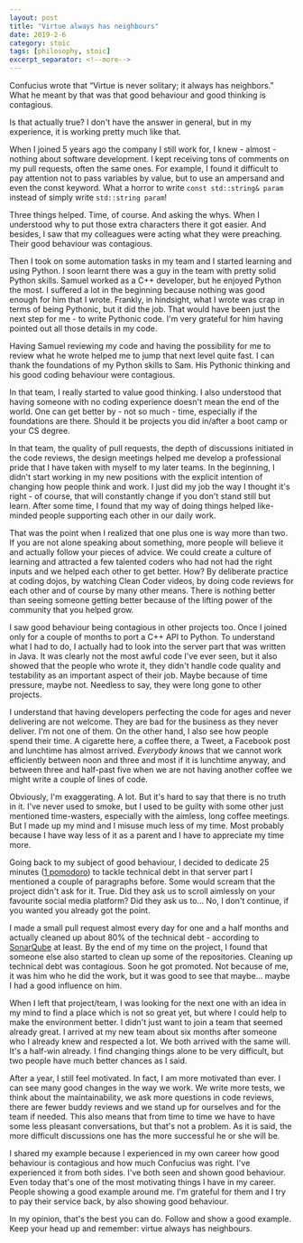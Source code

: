 ```yaml
---
layout: post
title: "Virtue always has neighbours"
date: 2019-2-6
category: stoic
tags: [philosophy, stoic]
excerpt_separator: <!--more-->
---
```

Confucius wrote that “Virtue is never solitary; it always has neighbors.” What he meant by that was that good behaviour and good thinking is contagious.
<!--more-->

Is that actually true? I don't have the answer in general, but in my experience, it is working pretty much like that.

When I joined 5 years ago the company I still work for, I knew - almost - nothing about software development. I kept receiving tons of comments on my pull requests, often the same ones. For example, I found it difficult to pay attention not to pass variables by value, but to use an ampersand and even the const keyword. What a horror to write `const std::string& param` instead of simply write `std::string param`!

Three things helped. Time, of course. And asking the whys. When I understood why to put those extra characters there it got easier. And besides, I saw that my colleagues were acting what they were preaching. Their good behaviour was contagious.

Then I took on some automation tasks in my team and I started learning and using Python. I soon learnt there was a guy in the team with pretty solid Python skills. Samuel worked as a C++ developer, but he enjoyed Python the most. I suffered a lot in the beginning because nothing was good enough for him that I wrote. Frankly, in hindsight, what I wrote was crap in terms of being Pythonic, but it did the job. That would have been just the next step for me - to write Pythonic code. I'm very grateful for him having pointed out all those details in my code.

Having Samuel reviewing my code and having the possibility for me to review what he wrote helped me to jump that next level quite fast. I can thank the foundations of my Python skills to Sam. His Pythonic thinking and his good coding behaviour were contagious.

In that team, I really started to value good thinking. I also understood that having someone with no coding experience doesn't mean the end of the world. One can get better by - not so much - time, especially if the foundations are there. Should it be projects you did in/after a boot camp or your CS degree.

In that team, the quality of pull requests, the depth of discussions initiated in the code reviews, the design meetings helped me develop a professional pride that I have taken with myself to my later teams. In the beginning, I didn't start working in my new positions with the explicit intention of changing how people think and work. I just did my job the way I thought it's right - of course, that will constantly change if you don't stand still but learn. After some time, I found that my way of doing things helped like-minded people supporting each other in our daily work.

That was the point when I realized that one plus one is way more than two. If you are not alone speaking about something, more people will believe it and actually follow your pieces of advice. We could create a culture of learning and attracted a few talented coders who had not had the right inputs and we helped each other to get better. How? By deliberate practice at coding dojos, by watching Clean Coder videos, by doing code reviews for each other and of course by many other means. There is nothing better than seeing someone getting better because of the lifting power of the community that you helped grow.

I saw good behaviour being contagious in other projects too. Once I joined only for a couple of months to port a C++ API to Python. To understand what I had to do, I actually had to look into the server part that was written in Java. It was clearly not the most awful code I've ever seen, but it also showed that the people who wrote it, they didn't handle code quality and testability as an important aspect of their job. Maybe because of time pressure, maybe not. Needless to say, they were long gone to other projects.

I understand that having developers perfecting the code for ages and never delivering are not welcome. They are bad for the business as they never deliver. I'm not one of them. On the other hand, I also see how people spend their time. A cigarette here, a coffee there, a Tweet, a Facebook post and lunchtime has almost arrived. _Everybody knows_ that we cannot work efficiently between noon and three and most if it is lunchtime anyway, and between three and half-past five when we are not having another coffee we might write a couple of lines of code.

Obviously, I'm exaggerating. A lot. But it's hard to say that there is no truth in it. I've never used to smoke, but I used to be guilty with some other just mentioned time-wasters, especially with the aimless, long coffee meetings. But I made up my mind and I misuse much less of my time. Most probably because I have way less of it as a parent and I have to appreciate my time more.

Going back to my subject of good behaviour, I decided to dedicate 25 minutes ([1 pomodoro](http://sandordargo.com/blog/2018/02/28/setting-yourself-up-to-succeed "Setting yourself up to succeed")) to tackle technical debt in that server part I mentioned a couple of paragraphs before. Some would scream that the project didn't ask for it. True. Did they ask us to scroll aimlessly on your favourite social media platform? Did they ask us to... No, I don't continue, if you wanted you already got the point.

I made a small pull request almost every day for one and a half months and actually cleaned up about 80% of the technical debt - according to [SonarQube](https://www.sonarqube.org/ "SonarQube") at least. By the end of my time on the project, I found that someone else also started to clean up some of the repositories. Cleaning up technical debt was contagious. Soon he got promoted. Not because of me, it was him who he did the work, but it was good to see that maybe... maybe I had a good influence on him.

When I left that project/team, I was looking for the next one with an idea in my mind to find a place which is not so great yet, but where I could help to make the environment better. I didn't just want to join a team that seemed already great. I arrived at my new team about six months after someone who I already knew and respected a lot. We both arrived with the same will. It's a half-win already. I find changing things alone to be very difficult, but two people have much better chances as I said. 

After a year, I still feel motivated. In fact, I am more motivated than ever. I can see many good changes in the way we work. We write more tests, we think about the maintainability, we ask more questions in code reviews, there are fewer buddy reviews and we stand up for ourselves and for the team if needed. This also means that from time to time we have to have some less pleasant conversations, but that's not a problem. As it is said, the more difficult discussions one has the more successful he or she will be.

I shared my example because I experienced in my own career how good behaviour is contagious and how much Confucius was right. I've experienced it from both sides. I've both seen and shown good behaviour. Even today that's one of the most motivating things I have in my career. People showing a good example around me. I'm grateful for them and I try to pay their service back, by also showing good behaviour.

In my opinion, that's the best you can do. Follow and show a good example. Keep your head up and remember: virtue always has neighbours.